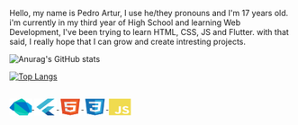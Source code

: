 Hello, my name is Pedro Artur, I use he/they pronouns and I'm 17 years old.
i'm currently in my third year of High School and learning Web Development, I've been trying to learn HTML, CSS, JS and Flutter. 
with that said, I really hope that I can grow and create intresting projects. 


![Anurag's GitHub stats](https://github-readme-stats.vercel.app/api?username=Pedro-Artur-RF&show_icons=true&theme=monokai)

[![Top Langs](https://github-readme-stats.vercel.app/api/top-langs/?username=Pedro-Artur-RF&show_icons=true&theme=monokai)](https://github.com/anuraghazra/github-readme-stats)

<a href= "https://github.com/N0-N4M3-B0Y">
<div dir="auto"><br>
 
 <img align="center" alt="Motsu-CSS" height="30" width="40" src='https://github.com/devicons/devicon/blob/master/icons/dart/dart-original.svg'>
 <img align="center" alt="Motsu-CSS" height="30" width="40" src='https://github.com/devicons/devicon/blob/master/icons/flutter/flutter-original.svg'>
 <img align="center" alt="Motsu-HTML" height="30" width="40" src="https://raw.githubusercontent.com/devicons/devicon/master/icons/html5/html5-original.svg" style="max-width: 100%;">
 <img align="center" alt="Motsu-CSS" height="30" width="40" src="https://raw.githubusercontent.com/devicons/devicon/master/icons/css3/css3-original.svg">
 <img align="center" alt="Motsu-JS" height="30" width="40" src="https://raw.githubusercontent.com/devicons/devicon/master/icons/javascript/javascript-plain.svg" style="max-width: 100%;">
  
 
</div>
<h2 dir="auto"></h2>
</a>
